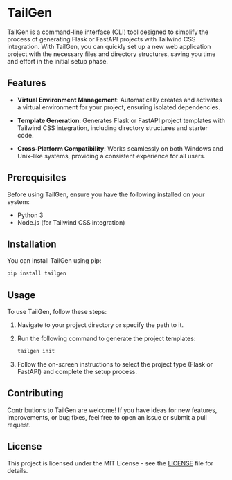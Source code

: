 # TailGen

TailGen is a command-line interface (CLI) tool designed to simplify the process of generating Flask or FastAPI projects with Tailwind CSS integration. With TailGen, you can quickly set up a new web application project with the necessary files and directory structures, saving you time and effort in the initial setup phase.

## Features

- **Virtual Environment Management**: Automatically creates and activates a virtual environment for your project, ensuring isolated dependencies.
  
- **Template Generation**: Generates Flask or FastAPI project templates with Tailwind CSS integration, including directory structures and starter code.

- **Cross-Platform Compatibility**: Works seamlessly on both Windows and Unix-like systems, providing a consistent experience for all users.

## Prerequisites

Before using TailGen, ensure you have the following installed on your system:

- Python 3
- Node.js (for Tailwind CSS integration)

## Installation

You can install TailGen using pip:

```bash
pip install tailgen
```

## Usage

To use TailGen, follow these steps:

1. Navigate to your project directory or specify the path to it.

2. Run the following command to generate the project templates:

   ```bash
   tailgen init
   ```

3. Follow the on-screen instructions to select the project type (Flask or FastAPI) and complete the setup process.

## Contributing

Contributions to TailGen are welcome! If you have ideas for new features, improvements, or bug fixes, feel free to open an issue or submit a pull request.

## License

This project is licensed under the MIT License - see the [LICENSE](LICENSE) file for details.
